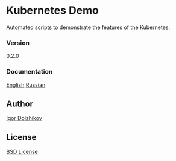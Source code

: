 Kubernetes Demo
===============

Automated scripts to demonstrate the features of the Kubernetes.

### Version

0.2.0

### Documentation

[English](https://github.com/takama/k8sdemo/blob/master/kubernetes_demo_en.pdf)
[Russian](https://github.com/takama/k8sdemo/blob/master/kubernetes_demo_ru.pdf)

## Author

[Igor Dolzhikov](https://github.com/takama)

## License

[BSD License](https://github.com/takama/k8sdemo/blob/master/LICENSE)
